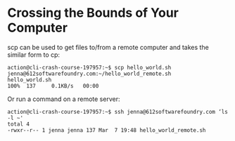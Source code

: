 # Crossing the Bounds of Your Computer

scp can be used to get files to/from a remote computer and takes the similar form to cp:

```
action@cli-crash-course-197957:~$ scp hello_world.sh jenna@612softwarefoundry.com:~/hello_world_remote.sh
hello_world.sh                                                     100%  137     0.1KB/s   00:00
```

Or run a command on a remote server:

```
action@cli-crash-course-197957:~$ ssh jenna@612softwarefoundry.com ‘ls -l ~'
total 4
-rwxr--r-- 1 jenna jenna 137 Mar  7 19:48 hello_world_remote.sh
```
